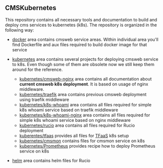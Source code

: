 ## CMSKubernetes
This repository contains all necessary tools and documentation to
build and deploy cms services to kubernetes (k8s). The repository
is organized in the following way:

- [docker](https://github.com/dmwm/CMSKubernetes/tree/master/docker)
area contains cmsweb service areas. Within individual area you'll find
Dockerfile and aux files required to build docker image for that service
- [kubernetes](https://github.com/dmwm/CMSKubernetes/tree/master/kubernetes)
area contains several projects for deploying cmsweb service to k8s.
Even though some of them are obsolete now we still keep them around for
the reference.
  - [kubernetes/cmsweb-nginx](https://github.com/dmwm/CMSKubernetes/tree/master/kubernetes/cmsweb-nginx)
  area contains all documentation about **current cmsweb k8s deployment**. It is
  based on usage of nginx middleware.
  - [kubernetes/traefik](https://github.com/dmwm/CMSKubernetes/tree/master/kubernetes/cmsweb-nginx)
  area contains previous cmsweb deployment using traefik middleware
  - [kubernetes/k8s-whoami](https://github.com/dmwm/CMSKubernetes/tree/master/kubernetes/k8s-whoami)
  area contains all files required for simple k8s whoami service based on
  traefik middleware
  - [kubernetes/k8s-whoami-nginx](https://github.com/dmwm/CMSKubernetes/tree/master/kubernetes/k8s-whoami-nginx)
  area contains all files required for simple k8s whoami service based on nginx
  middleware
  - [kubernetes/rucio](https://github.com/dmwm/CMSKubernetes/tree/master/kubernetes/rucio)
  area contains all files required for Rucio deployment
  - [kuberentes/tfaas](https://github.com/dmwm/CMSKubernetes/tree/master/kubernetes/tfaas)
  provides all files for [TFaaS](https://github.com/vkuznet/TFaaS) k8s setup
  - [kubernetes/cmsmon](https://github.com/dmwm/CMSKubernetes/tree/master/kubernetes/cmsmon)
  contains files for cmsmon service on k8s
  - [kubernetes/Prometheus](https://github.com/dmwm/CMSKubernetes/blob/master/kubernetes/Prometheus.md)
  provides recipe how to deploy Prometheus service on k8s

- [helm](https://github.com/dmwm/CMSKubernetes/tree/master/helm) area contains
helm files for Rucio
